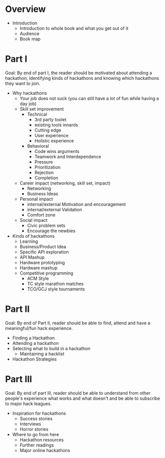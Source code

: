 # Overview
- Introduction
	- Introduction to whole book and what you get out of it
	- Audience
	- Book map 
	
# Part I
Goal: By end of part I, the reader should be motivated about attending a hackathon, identifying kinds of hackathons and knowing which hackathons they want to join. 

- Why hackathons
  - Your job does not suck (you can still have a lot of fun while having a day job)
  - Skill set improvement
  	- Technical
  		- 3rd party toolet
  		- existing tools innards
  		- Cutting edge
  		- User experience
  		- Holistic experience
  	- Behavioral
  		- Code wins arguments
  		- Teamwork and Interdependence
  		- Pressure
  		- Prioritization
  		- Rejection
  		- Completion
  - Career impact (networking, skill set, impact)
  	- Networking
  	- Business Ideas
  - Personal impact
  	- internal/external Motivation and encouragement
  	- internal/external Validation
  	- Comfort zone
  - Social impact
  	- Civic problem sets
  	- Encourage the newbies
- Kinds of hackathons
	- Learning 
	- Business/Product Idea
	- Specific API exploration
	- API Mashup
	- Hardware prototyping
	- Hardware mashup
	- Competitive programming
		- ACM Style
		- TC style marathon matches
		- TCO/GCJ style tournaments


# Part II
Goal: By end of Part II, reader should be able to find, attend and have a meaningful/fun hack experience.

- Finding a Hackathon
- Attending a hackathon
- Selecting what to build in a hackathon
	- Maintaining a hacklist
- Hackathon Strategies

# Part III
Goal: By end of part III, reader should be able to understand from other people's experience what works and what doesn't and be able to subscribe to major hack leagues. 
- Inspiration for hackathons
  - Success stories
  - Interviews
  - Horror stories
- Where to go from here
  - Hackathon resources
  - Further readings
  - Major online hackathons


